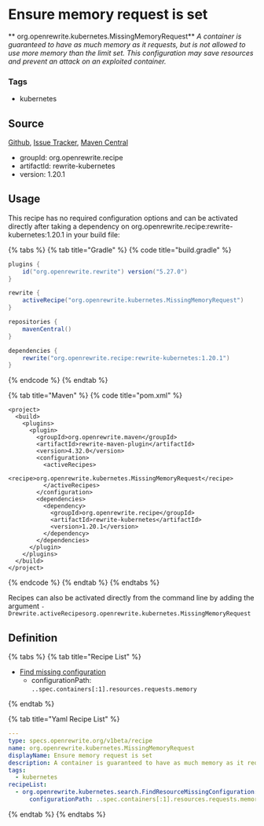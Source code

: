 # Ensure memory request is set

** org.openrewrite.kubernetes.MissingMemoryRequest**
_A container is guaranteed to have as much memory as it requests, but is not allowed to use more memory than the limit set. This configuration may save resources and prevent an attack on an exploited container._

### Tags

* kubernetes

## Source

[Github](https://github.com/openrewrite/rewrite-kubernetes), [Issue Tracker](https://github.com/openrewrite/rewrite-kubernetes/issues), [Maven Central](https://search.maven.org/artifact/org.openrewrite.recipe/rewrite-kubernetes/1.20.1/jar)

* groupId: org.openrewrite.recipe
* artifactId: rewrite-kubernetes
* version: 1.20.1


## Usage

This recipe has no required configuration options and can be activated directly after taking a dependency on org.openrewrite.recipe:rewrite-kubernetes:1.20.1 in your build file:

{% tabs %}
{% tab title="Gradle" %}
{% code title="build.gradle" %}
```groovy
plugins {
    id("org.openrewrite.rewrite") version("5.27.0")
}

rewrite {
    activeRecipe("org.openrewrite.kubernetes.MissingMemoryRequest")
}

repositories {
    mavenCentral()
}

dependencies {
    rewrite("org.openrewrite.recipe:rewrite-kubernetes:1.20.1")
}
```
{% endcode %}
{% endtab %}

{% tab title="Maven" %}
{% code title="pom.xml" %}
```markup
<project>
  <build>
    <plugins>
      <plugin>
        <groupId>org.openrewrite.maven</groupId>
        <artifactId>rewrite-maven-plugin</artifactId>
        <version>4.32.0</version>
        <configuration>
          <activeRecipes>
            <recipe>org.openrewrite.kubernetes.MissingMemoryRequest</recipe>
          </activeRecipes>
        </configuration>
        <dependencies>
          <dependency>
            <groupId>org.openrewrite.recipe</groupId>
            <artifactId>rewrite-kubernetes</artifactId>
            <version>1.20.1</version>
          </dependency>
        </dependencies>
      </plugin>
    </plugins>
  </build>
</project>
```
{% endcode %}
{% endtab %}
{% endtabs %}

Recipes can also be activated directly from the command line by adding the argument `-Drewrite.activeRecipesorg.openrewrite.kubernetes.MissingMemoryRequest`

## Definition

{% tabs %}
{% tab title="Recipe List" %}
* [Find missing configuration](../kubernetes/search/findresourcemissingconfiguration.md)
  * configurationPath: `..spec.containers[:1].resources.requests.memory`

{% endtab %}

{% tab title="Yaml Recipe List" %}
```yaml
---
type: specs.openrewrite.org/v1beta/recipe
name: org.openrewrite.kubernetes.MissingMemoryRequest
displayName: Ensure memory request is set
description: A container is guaranteed to have as much memory as it requests, but is not allowed to use more memory than the limit set. This configuration may save resources and prevent an attack on an exploited container.
tags:
  - kubernetes
recipeList:
  - org.openrewrite.kubernetes.search.FindResourceMissingConfiguration:
      configurationPath: ..spec.containers[:1].resources.requests.memory

```
{% endtab %}
{% endtabs %}
